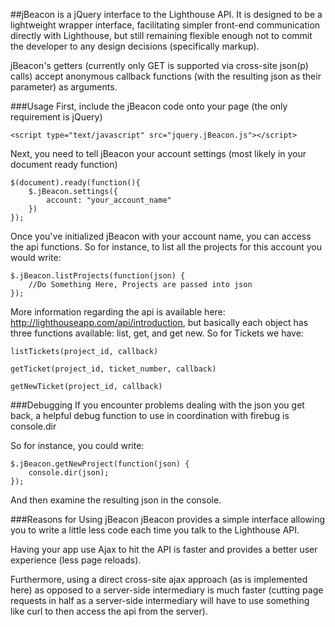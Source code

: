##jBeacon is a jQuery interface to the Lighthouse API. 
It is designed to be a lightweight wrapper interface, facilitating simpler front-end communication directly with Lighthouse, but still remaining flexible enough not to commit the developer to any design decisions (specifically markup).

jBeacon's getters (currently only GET is supported via cross-site json(p) calls) accept anonymous callback functions (with the resulting json as their parameter) as arguments.

###Usage
First, include the jBeacon code onto your page (the only requirement is jQuery)

	<script type="text/javascript" src="jquery.jBeacon.js"></script>
	
Next, you need to tell jBeacon your account settings (most likely in your document ready function)

	$(document).ready(function(){
		$.jBeacon.settings({
			account: "your_account_name"
		})
	});
	
Once you've initialized jBeacon with your account name, you can access the api functions. So for instance, to list all the projects for this account you would write:

	$.jBeacon.listProjects(function(json) {
		//Do Something Here, Projects are passed into json
	});
	
More information regarding the api is available here: http://lighthouseapp.com/api/introduction, but basically each object has three functions available: list, get, and get new. So for Tickets we have:

	listTickets(project_id, callback)
	
	getTicket(project_id, ticket_number, callback) 
	
	getNewTicket(project_id, callback)
	
###Debugging
If you encounter problems dealing with the json you get back, a helpful debug function to use in coordination with firebug is console.dir

So for instance, you could write:

	$.jBeacon.getNewProject(function(json) {
		console.dir(json);
	});
	
And then examine the resulting json in the console.

###Reasons for Using jBeacon
jBeacon provides a simple interface allowing you to write a little less code each time you talk to the Lighthouse API.

Having your app use Ajax to hit the API is faster and provides a better user experience (less page reloads).

Furthermore, using a direct cross-site ajax approach (as is implemented here) as opposed to a server-side intermediary is much faster (cutting page requests in half as a server-side intermediary will have to use something like curl to then access the api from the server).